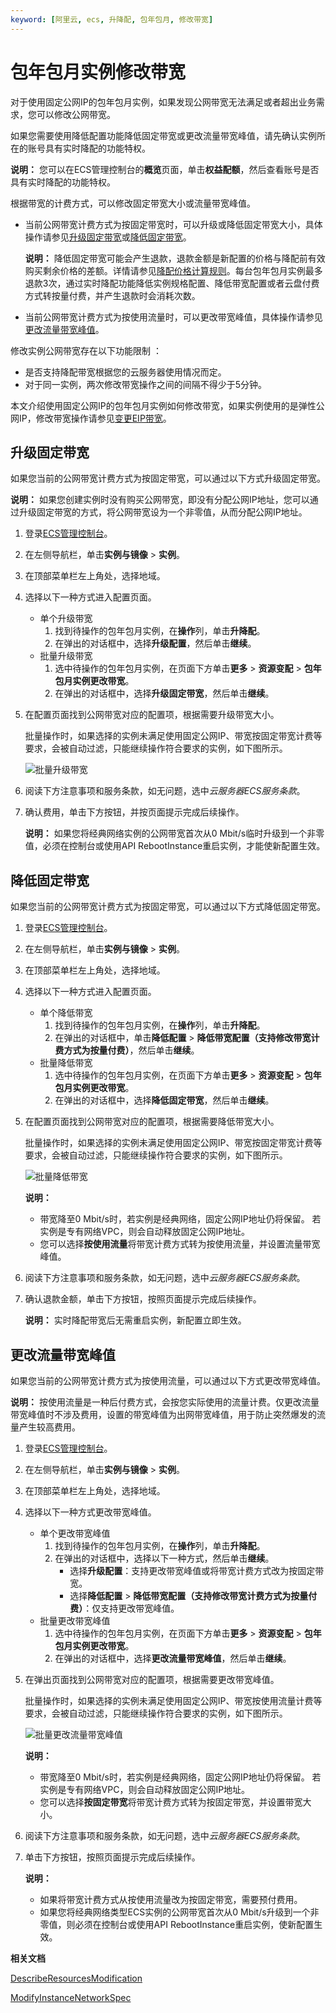 ```yaml
---
keyword: [阿里云, ecs, 升降配, 包年包月, 修改带宽]
---
```


# 包年包月实例修改带宽

对于使用固定公网IP的包年包月实例，如果发现公网带宽无法满足或者超出业务需求，您可以修改公网带宽。

如果您需要使用降低配置功能降低固定带宽或更改流量带宽峰值，请先确认实例所在的账号具有实时降配的功能特权。

**说明：** 您可以在ECS管理控制台的**概览**页面，单击**权益配额**，然后查看账号是否具有实时降配的功能特权。

根据带宽的计费方式，可以修改固定带宽大小或流量带宽峰值。

-   当前公网带宽计费方式为按固定带宽时，可以升级或降低固定带宽大小，具体操作请参见[升级固定带宽](#section_bkh_ae1_b9z)或[降低固定带宽](#section_kyj_eqr_tlx)。

    **说明：** 降低固定带宽可能会产生退款，退款金额是新配置的价格与降配前有效购买剩余价格的差额。详情请参见[降配价格计算规则](https://help.aliyun.com/document_detail/65679.html)。每台包年包月实例最多退款3次，通过实时降配功能降低实例规格配置、降低带宽配置或者云盘付费方式转按量付费，并产生退款时会消耗次数。

-   当前公网带宽计费方式为按使用流量时，可以更改带宽峰值，具体操作请参见[更改流量带宽峰值](#section_6xv_wol_5qb)。

修改实例公网带宽存在以下功能限制 ：

-   是否支持降配带宽根据您的云服务器使用情况而定。
-   对于同一实例，两次修改带宽操作之间的间隔不得少于5分钟。

本文介绍使用固定公网IP的包年包月实例如何修改带宽，如果实例使用的是弹性公网IP，修改带宽操作请参见[变更EIP带宽](/cn.zh-CN/实例/升降配实例/修改带宽配置/变更EIP带宽.md)。

## 升级固定带宽

如果您当前的公网带宽计费方式为按固定带宽，可以通过以下方式升级固定带宽。

**说明：** 如果您创建实例时没有购买公网带宽，即没有分配公网IP地址，您可以通过升级固定带宽的方式，将公网带宽设为一个非零值，从而分配公网IP地址。

1.  登录[ECS管理控制台](https://ecs.console.aliyun.com)。

2.  在左侧导航栏，单击**实例与镜像** \> **实例**。

3.  在顶部菜单栏左上角处，选择地域。

4.  选择以下一种方式进入配置页面。

    -   单个升级带宽
        1.  找到待操作的包年包月实例，在**操作**列，单击**升降配**。
        2.  在弹出的对话框中，选择**升级配置**，然后单击**继续**。
    -   批量升级带宽
        1.  选中待操作的包年包月实例，在页面下方单击**更多** \> **资源变配** \> **包年包月实例更改带宽**。
        2.  在弹出的对话框中，选择**升级固定带宽**，然后单击**继续**。
5.  在配置页面找到公网带宽对应的配置项，根据需要升级带宽大小。

    批量操作时，如果选择的实例未满足使用固定公网IP、带宽按固定带宽计费等要求，会被自动过滤，只能继续操作符合要求的实例，如下图所示。

    ![批量升级带宽](https://static-aliyun-doc.oss-cn-hangzhou.aliyuncs.com/assets/img/zh-CN/2414359951/p135172.png)

6.  阅读下方注意事项和服务条款，如无问题，选中*云服务器ECS服务条款*。

7.  确认费用，单击下方按钮，并按页面提示完成后续操作。

    **说明：** 如果您将经典网络实例的公网带宽首次从0 Mbit/s临时升级到一个非零值，必须在控制台或使用API RebootInstance重启实例，才能使新配置生效。


## 降低固定带宽

如果您当前的公网带宽计费方式为按固定带宽，可以通过以下方式降低固定带宽。

1.  登录[ECS管理控制台](https://ecs.console.aliyun.com)。

2.  在左侧导航栏，单击**实例与镜像** \> **实例**。

3.  在顶部菜单栏左上角处，选择地域。

4.  选择以下一种方式进入配置页面。

    -   单个降低带宽
        1.  找到待操作的包年包月实例，在**操作**列，单击**升降配**。
        2.  在弹出的对话框中，单击**降低配置** \> **降低带宽配置（支持修改带宽计费方式为按量付费）**，然后单击**继续**。
    -   批量降低带宽
        1.  选中待操作的包年包月实例，在页面下方单击**更多** \> **资源变配** \> **包年包月实例更改带宽**。
        2.  在弹出的对话框中，选择**降低固定带宽**，然后单击**继续**。
5.  在配置页面找到公网带宽对应的配置项，根据需要降低带宽大小。

    批量操作时，如果选择的实例未满足使用固定公网IP、带宽按固定带宽计费等要求，会被自动过滤，只能继续操作符合要求的实例，如下图所示。

    ![批量降低带宽](https://static-aliyun-doc.oss-cn-hangzhou.aliyuncs.com/assets/img/zh-CN/3414359951/p135021.png)

    **说明：**

    -   带宽降至0 Mbit/s时，若实例是经典网络，固定公网IP地址仍将保留。 若实例是专有网络VPC，则会自动释放固定公网IP地址。
    -   您可以选择**按使用流量**将带宽计费方式转为按使用流量，并设置流量带宽峰值。
6.  阅读下方注意事项和服务条款，如无问题，选中*云服务器ECS服务条款*。

7.  确认退款金额，单击下方按钮，按照页面提示完成后续操作。

    **说明：** 实时降配带宽后无需重启实例，新配置立即生效。


## 更改流量带宽峰值

如果您当前的公网带宽计费方式为按使用流量，可以通过以下方式更改带宽峰值。

**说明：** 按使用流量是一种后付费方式，会按您实际使用的流量计费。仅更改流量带宽峰值时不涉及费用，设置的带宽峰值为出网带宽峰值，用于防止突然爆发的流量产生较高费用。

1.  登录[ECS管理控制台](https://ecs.console.aliyun.com)。

2.  在左侧导航栏，单击**实例与镜像** \> **实例**。

3.  在顶部菜单栏左上角处，选择地域。

4.  选择以下一种方式更改带宽峰值。

    -   单个更改带宽峰值
        1.  找到待操作的包年包月实例，在**操作**列，单击**升降配**。
        2.  在弹出的对话框中，选择以下一种方式，然后单击**继续**。
            -   选择**升级配置**：支持更改带宽峰值或将带宽计费方式改为按固定带宽。
            -   选择**降低配置** \> **降低带宽配置（支持修改带宽计费方式为按量付费）**：仅支持更改带宽峰值。
    -   批量更改带宽峰值
        1.  选中待操作的包年包月实例，在页面下方单击**更多** \> **资源变配** \> **包年包月实例更改带宽**。
        2.  在弹出的对话框中，选择**更改流量带宽峰值**，然后单击**继续**。
5.  在弹出页面找到公网带宽对应的配置项，根据需要更改带宽峰值。

    批量操作时，如果选择的实例未满足使用固定公网IP、带宽按使用流量计费等要求，会被自动过滤，只能继续操作符合要求的实例，如下图所示。

    ![批量更改流量带宽峰值](https://static-aliyun-doc.oss-cn-hangzhou.aliyuncs.com/assets/img/zh-CN/3414359951/p135057.png)

    **说明：**

    -   带宽降至0 Mbit/s时，若实例是经典网络，固定公网IP地址仍将保留。 若实例是专有网络VPC，则会自动释放固定公网IP地址。
    -   您可以选择**按固定带宽**将带宽计费方式转为按固定带宽，并设置带宽大小。
6.  阅读下方注意事项和服务条款，如无问题，选中*云服务器ECS服务条款*。

7.  单击下方按钮，按照页面提示完成后续操作。

    **说明：**

    -   如果将带宽计费方式从按使用流量改为按固定带宽，需要预付费用。
    -   如果您将经典网络类型ECS实例的公网带宽首次从0 Mbit/s升级到一个非零值，则必须在控制台或使用API RebootInstance重启实例，使新配置生效。

**相关文档**  


[DescribeResourcesModification](/cn.zh-CN/API参考/地域/DescribeResourcesModification.md)

[ModifyInstanceNetworkSpec](/cn.zh-CN/API参考/网络/ModifyInstanceNetworkSpec.md)

